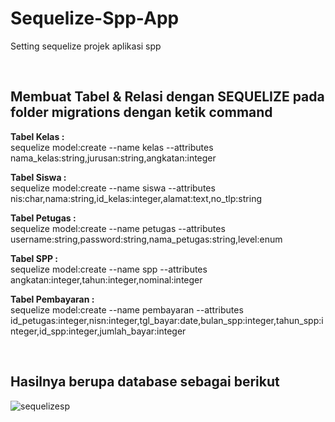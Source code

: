 # Sequelize-Spp-App
Setting sequelize projek aplikasi spp

<br>

<h2>Membuat Tabel & Relasi dengan SEQUELIZE pada folder migrations dengan ketik command </h2>


<b>Tabel Kelas :</b><br>
sequelize model:create --name kelas --attributes nama_kelas:string,jurusan:string,angkatan:integer

<b>Tabel Siswa :</b><br>
sequelize model:create --name siswa --attributes nis:char,nama:string,id_kelas:integer,alamat:text,no_tlp:string

<b>Tabel Petugas :</b><br>
sequelize model:create --name petugas --attributes username:string,password:string,nama_petugas:string,level:enum

<b>Tabel SPP :</b><br>
sequelize model:create --name spp --attributes angkatan:integer,tahun:integer,nominal:integer

<b>Tabel Pembayaran :</b><br>
sequelize model:create --name pembayaran --attributes id_petugas:integer,nisn:integer,tgl_bayar:date,bulan_spp:integer,tahun_spp:integer,id_spp:integer,jumlah_bayar:integer

<br>
<h2>Hasilnya berupa database sebagai berikut</h2>

![sequelizesp](https://user-images.githubusercontent.com/65702027/154905305-7767b220-56cb-4668-b6be-05c85c8612e3.PNG)


